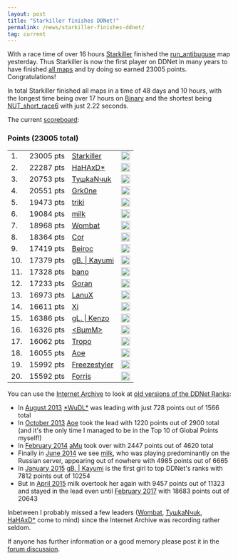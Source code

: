```yaml
---
layout: post
title: "Starkiller finishes DDNet!"
permalink: /news/starkiller-finishes-ddnet/
tag: current
---
```


With a race time of over 16 hours [Starkiller](/players/Starkiller/) finished the [run\_antibuguse](/ranks/race/#map-run_antibuguse) map yesterday. Thus Starkiller is now the first player on DDNet in many years to have finished [all maps](/ranks/) and by doing so earned 23005 points. Congratulations!

In total Starkiller finished all maps in a time of 48 days and 10 hours, with the longest time being over 17 hours on [Binary](/ranks/insane/#map-Binary) and the shortest being [NUT\_short\_race6](/ranks/ddmax/#map-NUT_short_race6) with just 2.22 seconds.

The current [scoreboard](/ranks/):

<h3>Points (23005 total)</h3>
<table class="tight">
<tbody><tr>
  <td class="rankglobal">1.</td><td class="points">23005 pts</td><td><a href="/players/Starkiller/">Starkiller</a></td><td><img src="/countryflags/GER.png" alt="GER" height="20"></td></tr><tr>
  <td class="rankglobal">2.</td><td class="points">22287 pts</td><td><a href="/players/HaHAxD-42-/">HaHAxD*</a></td><td><img src="/countryflags/GER.png" alt="GER" height="20"></td></tr><tr>
  <td class="rankglobal">3.</td><td class="points">20753 pts</td><td><a href="/players/Ty-1096-kaN-1095-uk/">TyшkaNчuk</a></td><td><img src="/countryflags/RUS.png" alt="RUS" height="20"></td></tr><tr>
  <td class="rankglobal">4.</td><td class="points">20551 pts</td><td><a href="/players/Grk0ne/">Grk0ne</a></td><td><img src="/countryflags/CHL.png" alt="CHL" height="20"></td></tr><tr>
  <td class="rankglobal">5.</td><td class="points">19473 pts</td><td><a href="/players/triki/">triki</a></td><td><img src="/countryflags/GER.png" alt="GER" height="20"></td></tr><tr>
  <td class="rankglobal">6.</td><td class="points">19084 pts</td><td><a href="/players/milk/">milk</a></td><td><img src="/countryflags/RUS.png" alt="RUS" height="20"></td></tr><tr>
  <td class="rankglobal">7.</td><td class="points">18968 pts</td><td><a href="/players/Wombat/">Wombat</a></td><td><img src="/countryflags/GER.png" alt="GER" height="20"></td></tr><tr>
  <td class="rankglobal">8.</td><td class="points">18364 pts</td><td><a href="/players/Cor/">Cor</a></td><td><img src="/countryflags/GER.png" alt="GER" height="20"></td></tr><tr>
  <td class="rankglobal">9.</td><td class="points">17419 pts</td><td><a href="/players/Beiroc/">Beiroc</a></td><td><img src="/countryflags/BRA.png" alt="BRA" height="20"></td></tr><tr>
  <td class="rankglobal">10.</td><td class="points">17379 pts</td><td><a href="/players/gB-46--32--124--32-Kayumi/">gB. | Kayumi</a></td><td><img src="/countryflags/GER.png" alt="GER" height="20"></td></tr><tr>
  <td class="rankglobal">11.</td><td class="points">17328 pts</td><td><a href="/players/bano/">bano</a></td><td><img src="/countryflags/GER.png" alt="GER" height="20"></td></tr><tr>
  <td class="rankglobal">12.</td><td class="points">17233 pts</td><td><a href="/players/Goran/">Goran</a></td><td><img src="/countryflags/BRA.png" alt="BRA" height="20"></td></tr><tr>
  <td class="rankglobal">13.</td><td class="points">16973 pts</td><td><a href="/players/LanuX/">LanuX</a></td><td><img src="/countryflags/GER.png" alt="GER" height="20"></td></tr><tr>
  <td class="rankglobal">14.</td><td class="points">16611 pts</td><td><a href="/players/Xi/">Xi</a></td><td><img src="/countryflags/CHL.png" alt="CHL" height="20"></td></tr><tr>
  <td class="rankglobal">15.</td><td class="points">16386 pts</td><td><a href="/players/gL-46--32--124--32-Kenzo/">gL. | Kenzo</a></td><td><img src="/countryflags/CHL.png" alt="CHL" height="20"></td></tr><tr>
  <td class="rankglobal">16.</td><td class="points">16326 pts</td><td><a href="/players/-60-B-181-mM-62-/">&lt;BµmM&gt;</a></td><td><img src="/countryflags/GER.png" alt="GER" height="20"></td></tr><tr>
  <td class="rankglobal">17.</td><td class="points">16062 pts</td><td><a href="/players/Tropo/">Tropo</a></td><td><img src="/countryflags/GER.png" alt="GER" height="20"></td></tr><tr>
  <td class="rankglobal">18.</td><td class="points">16055 pts</td><td><a href="/players/Aoe/">Aoe</a></td><td><img src="/countryflags/GER.png" alt="GER" height="20"></td></tr><tr>
  <td class="rankglobal">19.</td><td class="points">15992 pts</td><td><a href="/players/Freezestyler/">Freezestyler</a></td><td><img src="/countryflags/GER.png" alt="GER" height="20"></td></tr><tr>
  <td class="rankglobal">20.</td><td class="points">15592 pts</td><td><a href="/players/Forris/">Forris</a></td><td><img src="/countryflags/GER.png" alt="GER" height="20"></td></tr>
</tbody>
</table>

You can use the [Internet Archive](https://web.archive.org/) to look at [old versions of the DDNet Ranks](https://web.archive.org/web/20130815000000*/https://ddnet.org/ranks/):

- In [August 2013](https://web.archive.org/web/20130830014948/https://ddnet.org/ranks/) [\*WuDL\*](/players/-42-WuDL-42-/) was leading with just 728 points out of 1566 total
- In [October 2013](https://web.archive.org/web/20131019024011/https://ddnet.org/ranks/) [Aoe](/players/Aoe/) took the lead with 1220 points out of 2900 total (and it's the only time I managed to be in the Top 10 of Global Points myself!)
- In [February 2014](https://web.archive.org/web/20140228075657/https://ddnet.org/ranks/) [aMu](/players/aMu/) took over with 2447 points out of 4620 total
- Finally in [June 2014](https://web.archive.org/web/20140613192623/https://ddnet.org/ranks/) we see [milk](/players/milk/), who was playing predominantly on the Russian server, appearing out of nowhere with 4985 points out of 6665
- In [January 2015](https://web.archive.org/web/20150105011026/https://ddnet.org/ranks/) [gB. &#x007C; Kayumi](/players/gB-46--32--124--32-Kayumi/) is the first girl to top DDNet's ranks with 7812 points out of 10254
- But in [April 2015](https://web.archive.org/web/20150401061156/https://ddnet.org/ranks/) milk overtook her again with 9457 points out of 11323 and stayed in the lead even until [February 2017](https://web.archive.org/web/20170206003356/https://ddnet.tw/ranks/) with 18683 points out of 20643

Inbetween I probably missed a few leaders ([Wombat](/players/Wombat), [TyшkaNчuk](/players/Ty-1096-kaN-1095-uk/), [HaHAxD\*](/players/HaHAxD-42-/) come to mind) since the Internet Archive was recording rather seldom.

If anyone has further information or a good memory please post it in the [forum discussion](https://forum.ddnet.org/viewtopic.php?f=3&t=6548).
